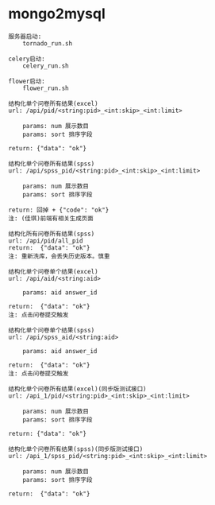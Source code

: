# mongo2mysql

    服务器启动:
        tornado_run.sh
    
    celery启动:
        celery_run.sh
        
    flower启动:
        flower_run.sh
        

```
结构化单个问卷所有结果(excel)
url: /api/pid/<string:pid>_<int:skip>_<int:limit>
    
    params: num 展示数目
    params: sort 排序字段

return: {"data": "ok"}
```

```
结构化单个问卷所有结果(spss)
url: /api/spss_pid/<string:pid>_<int:skip>_<int:limit>
    
    params: num 展示数目
    params: sort 排序字段

return: 回掉 + {"code": "ok"}
注: (佳琪)前端有相关生成页面
```

```
结构化所有问卷所有结果(spss)
url: /api/pid/all_pid
return:  {"data": "ok"}
注: 重新洗库，会丢失历史版本。慎重
```

```
结构化单个问卷单个结果(excel)
url: /api/aid/<string:aid>
    
    params: aid answer_id

return:  {"data": "ok"}
注: 点击问卷提交触发
```

```
结构化单个问卷单个结果(spss)
url: /api/spss_aid/<string:aid>
    
    params: aid answer_id

return:  {"data": "ok"}
注: 点击问卷提交触发
```

```
结构化单个问卷所有结果(excel)(同步版测试接口)
url: /api_1/pid/<string:pid>_<int:skip>_<int:limit>
    
    params: num 展示数目
    params: sort 排序字段

return: {"data": "ok"}
```

```
结构化单个问卷所有结果(spss)(同步版测试接口)
url: /api_1/spss_pid/<string:pid>_<int:skip>_<int:limit>
    
    params: num 展示数目
    params: sort 排序字段

return:  {"data": "ok"}
```
